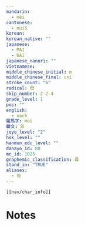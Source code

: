 ```yaml
---
mandarin:
  - měi
cantonese:
  - mui5
korean:
korean_native: ""
japanese:
  - MAI
  - BAI
japanese_nanori: ""
vietnamese:
middle_chinese_initial: m
middle_chinese_final: uʌi
stroke_count: "6"
radical: 毋
skip_number: 2-2-4
grade_level: 1
pos: ""
english:
  - each
羅馬字: moi
韓文: 뫼
joyo_level: "2"
hsk_level: ""
hanmun_edu_level: ""
danayo_id: 80
mc_id: 1025
graphemic_classification: 母
stand_in: "TRUE"
aliases:
  - 每
---
```

```meta-bind-embed
[[nav/char_info]]
```

# Notes
